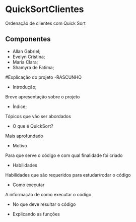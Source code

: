 # QuickSortClientes
Ordenação de clientes com Quick Sort
## Componentes
* Allan Gabriel;
* Evelyn Cristina;
* Maria Clara;
* Shamyra de Fatima;

#Explicação do projeto
-RASCUNHO

  * Introdução;
    
  Breve apresentação sobre o projeto

  * Índice;
     
  Tópicos que vão ser abordados

  * O que é QuickSort?
    
  Mais aprofundado
  
  * Motivo
    
 Para que serve o código e com qual finalidade foi criado

  * Habilidades
    
  Habilidades que são requeridos para estudar/rodar o código

  * Como executar
    
  A informação de como executar o código

  * No que deve resultar o código

  * Explicando as funções
